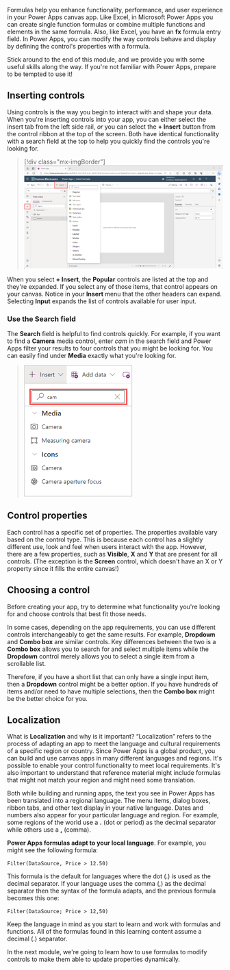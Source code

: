 Formulas help you enhance functionality, performance, and user experience in your Power Apps canvas app. Like Excel, in Microsoft Power Apps you can create single function formulas or combine multiple functions and elements in the same formula. Also, like Excel, you have an **fx** formula entry field. In Power Apps, you can modify the way controls behave and display by defining the control's properties with a formula.

Stick around to the end of this module, and we provide you with some useful skills along the way. If you're not familiar with Power Apps, prepare to be tempted to use it!

## Inserting controls

Using controls is the way you begin to interact with and shape your data. When you're inserting controls into your app, you can either select the insert tab from the left side rail, *or* you can select the **+ Insert** button from the control ribbon at the top of the screen. Both have identical functionality with a search field at the top to help you quickly find the controls you're looking for.

> [!div class="mx-imgBorder"]
> [![Screenshot of Input dropdown menu item control.](../media/control.png)](../media/control.png#lightbox)

When you select **+ Insert**, the **Popular** controls are listed at the top and they're expanded. If you select any of those items, that control appears on your canvas. Notice in your **Insert** menu that the other headers can expand. Selecting **Input** expands the list of controls available for user input.

### Use the Search field

The **Search** field is helpful to find controls quickly. For example, if you want to find a **Camera** media control, enter *cam* in the search field and Power Apps filter your results to four controls that you might be looking for. You can easily find under **Media** exactly what you're looking for.

> ![Screenshot of a search for a rectangle with 'rect' entered in the search field and the rectangle found.](../media/search-field.png)

## Control properties

Each control has a specific set of properties. The properties available vary based on the control type. This is because each control has a slightly different use, look and feel when users interact with the app. However, there are a few properties, such as **Visible**, **X** and **Y** that are present for all controls. (The exception is the **Screen** control, which doesn't have an X or Y property since it fills the entire canvas!)

## Choosing a control

Before creating your app, try to determine what functionality you're looking for and choose controls that best fit those needs.

In some cases, depending on the app requirements, you can use different controls interchangeably to get the same results. For example, **Dropdown** and **Combo box** are similar controls. Key differences between the two is a **Combo box** allows you to search for and select multiple items while the **Dropdown** control merely allows you to select a single item from a scrollable list.

Therefore, if you have a short list that can only have a single input item, then a **Dropdown** control might be a better option. If you have hundreds of items and/or need to have multiple selections, then the **Combo box** might be the better choice for you.

## Localization

What is **Localization** and why is it important? “Localization” refers to the process of adapting an app to meet the language and cultural requirements of a specific region or country. Since Power Apps is a global product, you can build and use canvas apps in many different languages and regions. It's possible to enable your control functionality to meet local requirements. It's also important to understand that reference material might include formulas that might not match your region and might need some translation.

Both while building and running apps, the text you see in Power Apps has been translated into a regional language. The menu items, dialog boxes, ribbon tabs, and other text display in your native language. Dates and numbers also appear for your particular language and region. For example, some regions of the world use a **.** (dot or period) as the decimal separator while others use a **,** (comma).

**Power Apps formulas adapt to your local language**. For example, you might see the following formula:

```powerappsfl
Filter(DataSource, Price > 12.50)
```

This formula is the default for languages where the dot (.) is used as the decimal separator. If your language uses the comma (,) as the decimal separator then the syntax of the formula adapts, and the previous formula becomes this one:

```powerappsfl
Filter(DataSource; Price > 12,50)
```

Keep the language in mind as you start to learn and work with formulas and functions. All of the formulas found in this learning content assume a decimal (.) separator.

In the next module, we're going to learn how to use formulas to modify controls to make them able to update properties dynamically.
